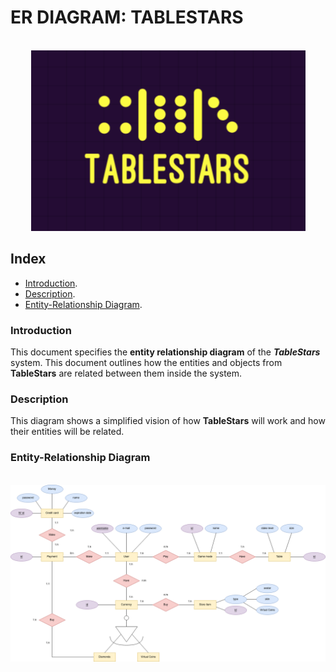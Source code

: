 <div aling="justify">

# ER DIAGRAM: TABLESTARS

 <div align="center">
  </br>
  <img src="https://github.com/samugd17/proyecto-ets/blob/develop/doc/img/tablestars.png"/>
  </br>
 </div>

## Index
  - [Introduction](#introduction).
  - [Description](#description).
  - [Entity-Relationship Diagram](#entity-relationship-diagram).

### Introduction
This document specifies the __entity relationship diagram__ of the _**TableStars**_ system.
This document outlines how the entities and objects from __TableStars__ are related between them inside the system.

### Description
  This diagram shows a simplified vision of how __TableStars__ will work and how their entities will be related.
  
### Entity-Relationship Diagram

 <div align="center">
  </br>
  <img src="https://github.com/samugd17/proyecto-ets/blob/feature_7/doc/img/TableStars_ER.drawio.png"/>
  </br>
 </div>

</div>